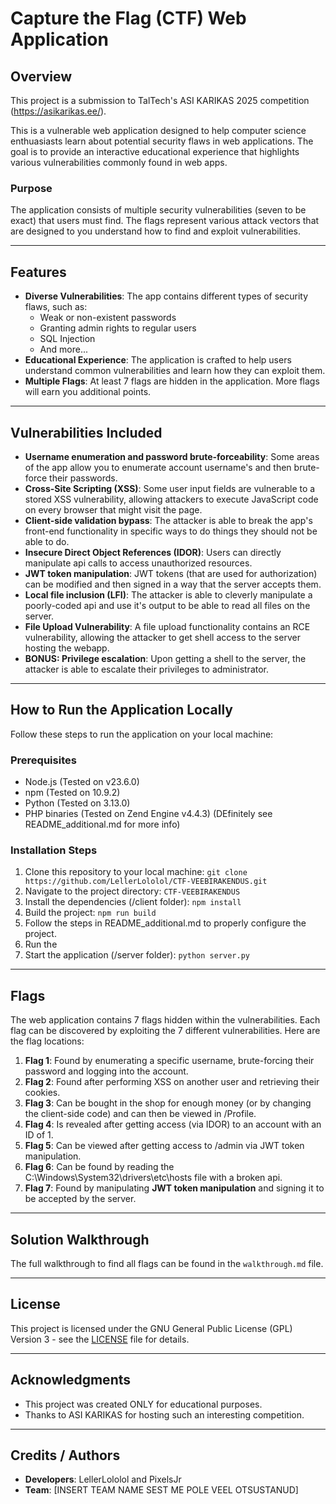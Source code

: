 # Capture the Flag (CTF) Web Application

## Overview

This project is a submission to TalTech's ASI KARIKAS 2025 competition (https://asikarikas.ee/).

This is a vulnerable web application designed to help computer science enthuasiasts learn about potential security flaws in web applications. The goal is to provide an interactive educational experience that highlights various vulnerabilities commonly found in web apps.

### Purpose

The application consists of multiple security vulnerabilities (seven to be exact) that users must find. The flags represent various attack vectors that are designed to you understand how to find and exploit vulnerabilities.

---

## Features

- **Diverse Vulnerabilities**: The app contains different types of security flaws, such as:
  - Weak or non-existent passwords
  - Granting admin rights to regular users
  - SQL Injection
  - And more...
- **Educational Experience**: The application is crafted to help users understand common vulnerabilities and learn how they can exploit them.
- **Multiple Flags**: At least 7 flags are hidden in the application. More flags will earn you additional points.

---

## Vulnerabilities Included

- **Username enumeration and password brute-forceability**: Some areas of the app allow you to enumerate account username's and then brute-force their passwords.
- **Cross-Site Scripting (XSS)**: Some user input fields are vulnerable to a stored XSS vulnerability, allowing attackers to execute JavaScript code on every browser that might visit the page.
- **Client-side validation bypass**: The attacker is able to break the app's front-end functionality in specific ways to do things they should not be able to do.
- **Insecure Direct Object References (IDOR)**: Users can directly manipulate api calls to access unauthorized resources.
- **JWT token manipulation**: JWT tokens (that are used for authorization) can be modified and then signed in a way that the server accepts them.
- **Local file inclusion (LFI)**: The attacker is able to cleverly manipulate a poorly-coded api and use it's output to be able to read all files on the server.
- **File Upload Vulnerability**: A file upload functionality contains an RCE vulnerability, allowing the attacker to get shell access to the server hosting the webapp.
- **BONUS: Privilege escalation**: Upon getting a shell to the server, the attacker is able to escalate their privileges to administrator.

---

## How to Run the Application Locally

Follow these steps to run the application on your local machine:

### Prerequisites

- Node.js (Tested on v23.6.0)
- npm (Tested on 10.9.2)
- Python (Tested on 3.13.0)
- PHP binaries (Tested on Zend Engine v4.4.3) (DEfinitely see README_additional.md for more info)

### Installation Steps

1. Clone this repository to your local machine:
   ```git clone https://github.com/LellerLololol/CTF-VEEBIRAKENDUS.git```
2. Navigate to the project directory:
   ```CTF-VEEBIRAKENDUS```
3. Install the dependencies (/client folder):
   ```npm install```
4. Build the project:
   ```npm run build```
4. Follow the steps in README_additional.md to properly configure the project.
5. Run the 
6. Start the application (/server folder):
   ```python server.py```

---

## Flags

The web application contains 7 flags hidden within the vulnerabilities. Each flag can be discovered by exploiting the 7 different vulnerabilities. Here are the flag locations:

1. **Flag 1**: Found by enumerating a specific username, brute-forcing their password and logging into the account.
2. **Flag 2**: Found after performing XSS on another user and retrieving their cookies.
3. **Flag 3**: Can be bought in the shop for enough money (or by changing the client-side code) and can then be viewed in /Profile.
4. **Flag 4**: Is revealed after getting access (via IDOR) to an account with an ID of 1.
5. **Flag 5**: Can be viewed after getting access to /admin via JWT token manipulation.
6. **Flag 6**: Can be found by reading the C:\Windows\System32\drivers\etc\hosts file with a broken api.
7. **Flag 7**: Found by manipulating **JWT token manipulation** and signing it to be accepted by the server.


---

## Solution Walkthrough

The full walkthrough to find all flags can be found in the `walkthrough.md` file.

---

## License

This project is licensed under the GNU General Public License (GPL) Version 3 - see the [LICENSE](LICENSE) file for details.

---

## Acknowledgments

- This project was created ONLY for educational purposes.
- Thanks to ASI KARIKAS for hosting such an interesting competition.

---

## Credits / Authors

- **Developers**: LellerLololol and PixelsJr
- **Team**: [INSERT TEAM NAME SEST ME POLE VEEL OTSUSTANUD]